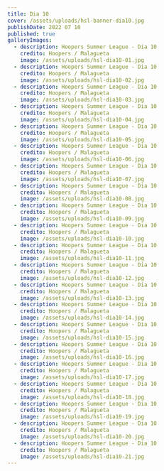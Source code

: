 ```yaml
---
title: Dia 10
cover: /assets/uploads/hsl-banner-dia10.jpg
publishDate: 2022 07 10
published: true
galleryImages:
  - description: Hoopers Summer League - Dia 10
    credito: Hoopers / Malagueta
    image: /assets/uploads/hsl-dia10-01.jpg
  - description: Hoopers Summer League - Dia 10
    credito: Hoopers / Malagueta
    image: /assets/uploads/hsl-dia10-02.jpg
  - description: Hoopers Summer League - Dia 10
    credito: Hoopers / Malagueta
    image: /assets/uploads/hsl-dia10-03.jpg
  - description: Hoopers Summer League - Dia 10
    credito: Hoopers / Malagueta
    image: /assets/uploads/hsl-dia10-04.jpg
  - description: Hoopers Summer League - Dia 10
    credito: Hoopers / Malagueta
    image: /assets/uploads/hsl-dia10-05.jpg
  - description: Hoopers Summer League - Dia 10
    credito: Hoopers / Malagueta
    image: /assets/uploads/hsl-dia10-06.jpg
  - description: Hoopers Summer League - Dia 10
    credito: Hoopers / Malagueta
    image: /assets/uploads/hsl-dia10-07.jpg
  - description: Hoopers Summer League - Dia 10
    credito: Hoopers / Malagueta
    image: /assets/uploads/hsl-dia10-08.jpg
  - description: Hoopers Summer League - Dia 10
    credito: Hoopers / Malagueta
    image: /assets/uploads/hsl-dia10-09.jpg
  - description: Hoopers Summer League - Dia 10
    credito: Hoopers / Malagueta
    image: /assets/uploads/hsl-dia10-10.jpg
  - description: Hoopers Summer League - Dia 10
    credito: Hoopers / Malagueta
    image: /assets/uploads/hsl-dia10-11.jpg
  - description: Hoopers Summer League - Dia 10
    credito: Hoopers / Malagueta
    image: /assets/uploads/hsl-dia10-12.jpg
  - description: Hoopers Summer League - Dia 10
    credito: Hoopers / Malagueta
    image: /assets/uploads/hsl-dia10-13.jpg
  - description: Hoopers Summer League - Dia 10
    credito: Hoopers / Malagueta
    image: /assets/uploads/hsl-dia10-14.jpg
  - description: Hoopers Summer League - Dia 10
    credito: Hoopers / Malagueta
    image: /assets/uploads/hsl-dia10-15.jpg
  - description: Hoopers Summer League - Dia 10
    credito: Hoopers / Malagueta
    image: /assets/uploads/hsl-dia10-16.jpg
  - description: Hoopers Summer League - Dia 10
    credito: Hoopers / Malagueta
    image: /assets/uploads/hsl-dia10-17.jpg
  - description: Hoopers Summer League - Dia 10
    credito: Hoopers / Malagueta
    image: /assets/uploads/hsl-dia10-18.jpg
  - description: Hoopers Summer League - Dia 10
    credito: Hoopers / Malagueta
    image: /assets/uploads/hsl-dia10-19.jpg
  - description: Hoopers Summer League - Dia 10
    credito: Hoopers / Malagueta
    image: /assets/uploads/hsl-dia10-20.jpg
  - description: Hoopers Summer League - Dia 10
    credito: Hoopers / Malagueta
    image: /assets/uploads/hsl-dia10-21.jpg
---
```

